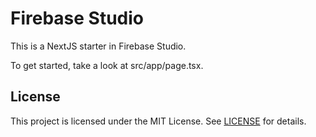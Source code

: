 # Firebase Studio

This is a NextJS starter in Firebase Studio.

To get started, take a look at src/app/page.tsx.

## License

This project is licensed under the MIT License. See [LICENSE](LICENSE) for details.
